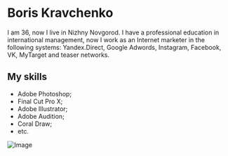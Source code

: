 # Boris Kravchenko

I am 36, now I live in Nizhny Novgorod. I have a professional education in international management, now I work as an Internet marketer in the following systems: Yandex.Direct, Google Adwords, Instagram, Facebook, VK, MyTarget and teaser networks.

## My skills
- Adobe Photoshop;
- Final Cut Pro X;
- Adobe Illustrator;
- Adobe Audition;
- Coral Draw;
- etc.

![Image](img/iOSDeveloper.jpg)